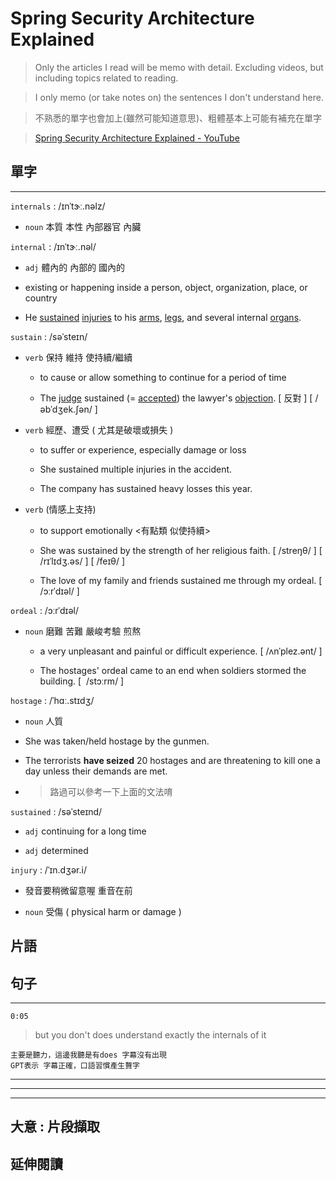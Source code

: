 # Spring Security Architecture Explained

> Only the articles I read will be memo with detail. Excluding videos, but including topics related to reading.

> I only memo (or take notes on) the sentences I don't understand here.

> 不熟悉的單字也會加上(雖然可能知道意思)、粗體基本上可能有補充在單字

> [Spring Security Architecture Explained - YouTube](https://youtu.be/h-9vhFeM3MY?si=nysOT5FJa6vI0Jxj)

## 單字

---

`internals` : /ɪnˈtɝː.nəlz/

- `noun` 本質 本性 內部器官 內臟

`internal` : /ɪnˈtɝː.nəl/ 

- `adj` 體內的 內部的 國內的 

- existing or happening inside a person, object, organization, place, or country

- He [sustained](https://dictionary.cambridge.org/zht/%E8%A9%9E%E5%85%B8/%E8%8B%B1%E8%AA%9E-%E6%BC%A2%E8%AA%9E-%E7%B9%81%E9%AB%94/sustained "sustained") [injuries](https://dictionary.cambridge.org/zht/%E8%A9%9E%E5%85%B8/%E8%8B%B1%E8%AA%9E-%E6%BC%A2%E8%AA%9E-%E7%B9%81%E9%AB%94/injury "injuries") to his [arms](https://dictionary.cambridge.org/zht/%E8%A9%9E%E5%85%B8/%E8%8B%B1%E8%AA%9E-%E6%BC%A2%E8%AA%9E-%E7%B9%81%E9%AB%94/arms "arms"), [legs](https://dictionary.cambridge.org/zht/%E8%A9%9E%E5%85%B8/%E8%8B%B1%E8%AA%9E-%E6%BC%A2%E8%AA%9E-%E7%B9%81%E9%AB%94/leg "legs"), and several internal [organs](https://dictionary.cambridge.org/zht/%E8%A9%9E%E5%85%B8/%E8%8B%B1%E8%AA%9E-%E6%BC%A2%E8%AA%9E-%E7%B9%81%E9%AB%94/organ "organs").

`sustain` : /səˈsteɪn/

- `verb` 保持 維持 使持續/繼續 
  
  - to cause or allow something to continue for a period of time
  
  - The [judge](https://dictionary.cambridge.org/zht/%E8%A9%9E%E5%85%B8/%E8%8B%B1%E8%AA%9E-%E6%BC%A2%E8%AA%9E-%E7%B9%81%E9%AB%94/judge "judge") sustained (= [accepted](https://dictionary.cambridge.org/zht/%E8%A9%9E%E5%85%B8/%E8%8B%B1%E8%AA%9E-%E6%BC%A2%E8%AA%9E-%E7%B9%81%E9%AB%94/accepted "accepted")) the lawyer's [objection](https://dictionary.cambridge.org/zht/%E8%A9%9E%E5%85%B8/%E8%8B%B1%E8%AA%9E-%E6%BC%A2%E8%AA%9E-%E7%B9%81%E9%AB%94/objection "objection"). [ 反對 ] [ /əbˈdʒek.ʃən/ ]

- `verb` 經歷、遭受 ( 尤其是破壞或損失 ) 
  
  - to suffer or experience, especially damage or loss
  
  - She sustained multiple injuries in the accident.
  
  - The company has sustained heavy losses this year.

- `verb` (情感上支持) 
  
  - to support emotionally <有點類 似使持續>
  
  - She was sustained by the strength of her religious faith. [ /streŋθ/ ] [ /rɪˈlɪdʒ.əs/ ] [ /feɪθ/ ] 
  
  - The love of my family and friends sustained me through my ordeal. [ /ɔːrˈdɪəl/ ]

`ordeal` : /ɔːrˈdɪəl/

- `noun` 磨難 苦難 嚴峻考驗 煎熬
  
  - a very unpleasant and painful or difficult experience. [ /ʌnˈplez.ənt/ ]
  
  - The hostages' ordeal came to an end when soldiers stormed the building. [  /stɔːrm/ ]

`hostage` :  /ˈhɑː.stɪdʒ/

- `noun` 人質

- She was taken/held hostage by the gunmen.

- The terrorists **have seized** 20 hostages and are threatening to kill one a day unless their demands are met.

- > 路過可以參考一下上面的文法唷

`sustained` : /səˈsteɪnd/

- `adj` continuing for a long time

- `adj` determined

`injury` : /ˈɪn.dʒər.i/

- 發音要稍微留意喔 重音在前

- `noun` 受傷 ( physical harm or damage )

## 片語

## 句子

---

`0:05` 

> but you don't does understand exactly the internals of it 

```
主要是聽力，這邊我聽是有does 字幕沒有出現 
GPT表示 字幕正確，口語習慣產生贅字
```

---

---

---

## 大意 : 片段擷取

## 延伸閱讀
